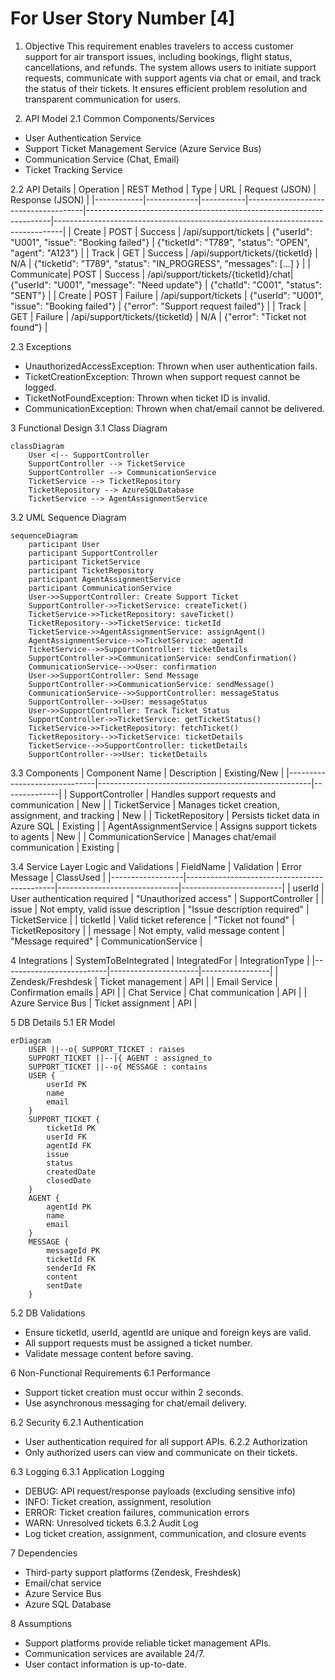 # For User Story Number [4]

1. Objective
This requirement enables travelers to access customer support for air transport issues, including bookings, flight status, cancellations, and refunds. The system allows users to initiate support requests, communicate with support agents via chat or email, and track the status of their tickets. It ensures efficient problem resolution and transparent communication for users.

2. API Model
2.1 Common Components/Services
- User Authentication Service
- Support Ticket Management Service (Azure Service Bus)
- Communication Service (Chat, Email)
- Ticket Tracking Service

2.2 API Details
| Operation   | REST Method | Type      | URL                                 | Request (JSON)                                                      | Response (JSON)                                                                |
|------------|-------------|-----------|-------------------------------------|---------------------------------------------------------------------|--------------------------------------------------------------------------------|
| Create     | POST        | Success   | /api/support/tickets                | {"userId": "U001", "issue": "Booking failed"}                  | {"ticketId": "T789", "status": "OPEN", "agent": "A123"}                      |
| Track      | GET         | Success   | /api/support/tickets/{ticketId}     | N/A                                                                 | {"ticketId": "T789", "status": "IN_PROGRESS", "messages": [...] }             |
| Communicate| POST        | Success   | /api/support/tickets/{ticketId}/chat| {"userId": "U001", "message": "Need update"}                   | {"chatId": "C001", "status": "SENT"}                                         |
| Create     | POST        | Failure   | /api/support/tickets                | {"userId": "U001", "issue": "Booking failed"}                  | {"error": "Support request failed"}                                            |
| Track      | GET         | Failure   | /api/support/tickets/{ticketId}     | N/A                                                                 | {"error": "Ticket not found"}                                                   |

2.3 Exceptions
- UnauthorizedAccessException: Thrown when user authentication fails.
- TicketCreationException: Thrown when support request cannot be logged.
- TicketNotFoundException: Thrown when ticket ID is invalid.
- CommunicationException: Thrown when chat/email cannot be delivered.

3 Functional Design
3.1 Class Diagram
```mermaid
classDiagram
    User <|-- SupportController
    SupportController --> TicketService
    SupportController --> CommunicationService
    TicketService --> TicketRepository
    TicketRepository --> AzureSQLDatabase
    TicketService --> AgentAssignmentService
```

3.2 UML Sequence Diagram
```mermaid
sequenceDiagram
    participant User
    participant SupportController
    participant TicketService
    participant TicketRepository
    participant AgentAssignmentService
    participant CommunicationService
    User->>SupportController: Create Support Ticket
    SupportController->>TicketService: createTicket()
    TicketService->>TicketRepository: saveTicket()
    TicketRepository-->>TicketService: ticketId
    TicketService->>AgentAssignmentService: assignAgent()
    AgentAssignmentService-->>TicketService: agentId
    TicketService-->>SupportController: ticketDetails
    SupportController->>CommunicationService: sendConfirmation()
    CommunicationService-->>User: confirmation
    User->>SupportController: Send Message
    SupportController->>CommunicationService: sendMessage()
    CommunicationService-->>SupportController: messageStatus
    SupportController-->>User: messageStatus
    User->>SupportController: Track Ticket Status
    SupportController->>TicketService: getTicketStatus()
    TicketService->>TicketRepository: fetchTicket()
    TicketRepository-->>TicketService: ticketDetails
    TicketService-->>SupportController: ticketDetails
    SupportController-->>User: ticketDetails
```

3.3 Components
| Component Name                | Description                                         | Existing/New |
|------------------------------|-----------------------------------------------------|--------------|
| SupportController             | Handles support requests and communication          | New          |
| TicketService                 | Manages ticket creation, assignment, and tracking   | New          |
| TicketRepository              | Persists ticket data in Azure SQL                   | Existing     |
| AgentAssignmentService        | Assigns support tickets to agents                   | New          |
| CommunicationService          | Manages chat/email communication                    | Existing     |

3.4 Service Layer Logic and Validations
| FieldName        | Validation                                  | Error Message                | ClassUsed               |
|------------------|---------------------------------------------|------------------------------|-------------------------|
| userId           | User authentication required                 | "Unauthorized access"        | SupportController       |
| issue            | Not empty, valid issue description           | "Issue description required" | TicketService           |
| ticketId         | Valid ticket reference                       | "Ticket not found"           | TicketRepository        |
| message          | Not empty, valid message content             | "Message required"           | CommunicationService    |

4 Integrations
| SystemToBeIntegrated      | IntegratedFor         | IntegrationType |
|--------------------------|----------------------|-----------------|
| Zendesk/Freshdesk        | Ticket management     | API             |
| Email Service            | Confirmation emails   | API             |
| Chat Service             | Chat communication    | API             |
| Azure Service Bus        | Ticket assignment     | API             |

5 DB Details
5.1 ER Model
```mermaid
erDiagram
    USER ||--o{ SUPPORT_TICKET : raises
    SUPPORT_TICKET ||--|{ AGENT : assigned_to
    SUPPORT_TICKET ||--o{ MESSAGE : contains
    USER {
        userId PK
        name
        email
    }
    SUPPORT_TICKET {
        ticketId PK
        userId FK
        agentId FK
        issue
        status
        createdDate
        closedDate
    }
    AGENT {
        agentId PK
        name
        email
    }
    MESSAGE {
        messageId PK
        ticketId FK
        senderId FK
        content
        sentDate
    }
```

5.2 DB Validations
- Ensure ticketId, userId, agentId are unique and foreign keys are valid.
- All support requests must be assigned a ticket number.
- Validate message content before saving.

6 Non-Functional Requirements
6.1 Performance
- Support ticket creation must occur within 2 seconds.
- Use asynchronous messaging for chat/email delivery.

6.2 Security
6.2.1 Authentication
- User authentication required for all support APIs.
6.2.2 Authorization
- Only authorized users can view and communicate on their tickets.

6.3 Logging
6.3.1 Application Logging
- DEBUG: API request/response payloads (excluding sensitive info)
- INFO: Ticket creation, assignment, resolution
- ERROR: Ticket creation failures, communication errors
- WARN: Unresolved tickets
6.3.2 Audit Log
- Log ticket creation, assignment, communication, and closure events

7 Dependencies
- Third-party support platforms (Zendesk, Freshdesk)
- Email/chat service
- Azure Service Bus
- Azure SQL Database

8 Assumptions
- Support platforms provide reliable ticket management APIs.
- Communication services are available 24/7.
- User contact information is up-to-date.
